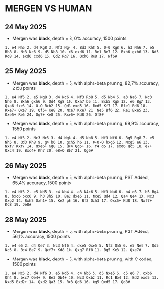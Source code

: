 # MERGEN VS HUMAN
## 24 May 2025
- Mergen was **black**, depth = 3, 0% accuracy, 1500 points
```pgn
1. e4 Nh6 2. d4 Rg8 3. Nf3 Ng4 4. Bd3 Rh8 5. 0-0 Rg8 6. h3 Nh6 7. e5 Rh8 8. Nc3 Nc6 9. d5 Nb8 10. d6 exd6 11. Re1 Be7 12. Bxh6 gxh6 13. Nd5 Rg8 14. exd6 cxd6 15. Qd2 Rg7 16. Qxh6 Rg8 17. Nf6# 
```
## 25 May 2025
- Mergen was **black**, depth = 5, with alpha-beta pruning, 82,7% accuracy, 2150 points
```pgn
1. e4 Nf6 2. e5 Ng8 3. d4 Nc6 4. Nf3 Rb8 5. d5 Nb4 6. a3 Na6 7. Nc3 Nh6 8. Bxh6 gxh6 9. Qd4 Rg8 10. Qxa7 b5 11. Bxb5 Rg6 12. e6 Bg7 13. Qxa6 fxe6 14. O-O Rxb2 15. Qd3 exd5 16. Nxd5 Kf7 17. Rfe1 Rd6 18. Rxe7+ Qxe7 19. Qf5+ Ke8 20. Nxe7 Kxe7 21. Ne5 Bf6 22. Re1 Bxe5 23. Qxe5+ Re6 24. Qg7+ Ke8 25. Rxe6+ Kd8 26. Qf8#
```
- Mergen was **black**, depth = 5, with alpha-beta pruning, 69,9% accuracy, 1550 points
```pgnsave_game_log(board, maximizing_player=False, depth=5)
1. e4 Nf6 2. Nc3 Nc6 3. d4 Ng8 4. d5 Nb8 5. Nf3 Nf6 6. Bg5 Rg8 7. e5 Nh5 8. Qd3 Rh8 9. g4 b6 10. gxh5 h6 11. O-O-O hxg5 12. Nxg5 e6 13. Nxf7 Kxf7 14. dxe6+ Kg8 15. Qc4 Qg5+ 16. f4 d5 17. exd6 Qc5 18. e7+ Qxc4 19. Bxc4+ Kh7 20. e8=Q Bb7 21. Qg6#
```
## 26 May 2025
- Mergen was **black**, depth = 5, with alpha-beta pruning, PST Added, 65,4% accuracy, 1500 points
```pgn
1. e4 Nf6 2. e5 Nd5 3. c4 Nb4 4. a3 N4c6 5. Nf3 Na6 6. b4 d6 7. b5 Bg4 8. bxc6 bxc6 9. h3 Bh5 10. Be2 dxe5 11. Nxe5 Qd4 12. Qa4 Qe4 13. Nc3 Qxg2 14. Bxh5 Qxh1+ 15. Ke2 g6 16. Bf3 Qxh3 17. Qxc6+ Kd8 18. Nxf7+ Kc8 19. Qe8#
```
## 28 May 2025
- Mergen was **black**, depth = 5, with alpha-beta pruning, PST Added, 56,1% accuracy, 1500 points
```pgn
1. e4 e5 2. d4 Qe7 3. Nc3 Nf6 4. dxe5 Qxe5 5. Nf3 Qa5 6. e5 Ne4 7. Qd5 Nc5 8. Bc4 Be7 9. Qxf7+ Kd8 10. Qxg7 Rf8 11. Bg5 Ke8 12. Qxe7#
```
- Mergen was **black**, depth = 5, with alpha-beta pruning, with C codes, 1500 points
```pgn
1. e4 Nc6 2. d4 Nf6 3. e5 Nd5 4. c4 Nb6 5. d5 Nxe5 6. c5 e6 7. cxb6 Qh4 8. bxc7 Qe4+ 9. Be3 Qb4+ 10. Nc3 Qxb2 11. Rc1 Bb4 12. Bd2 exd5 13. Nxd5 Bxd2+ 14. Qxd2 Qa3 15. Rc3 Qd6 16. Qg5 Qxd5 17. Qd8#
```
